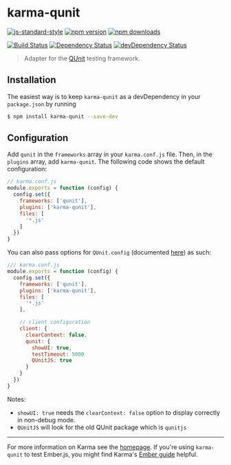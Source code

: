 # karma-qunit

[![js-standard-style](https://img.shields.io/badge/code%20style-standard-brightgreen.svg?style=flat-square)](https://github.com/karma-runner/karma-qunit)
 [![npm version](https://img.shields.io/npm/v/karma-qunit.svg?style=flat-square)](https://www.npmjs.com/package/karma-qunit) [![npm downloads](https://img.shields.io/npm/dm/karma-qunit.svg?style=flat-square)](https://www.npmjs.com/package/karma-qunit)

[![Build Status](https://img.shields.io/travis/karma-runner/karma-qunit/master.svg?style=flat-square)](https://travis-ci.org/karma-runner/karma-qunit) [![Dependency Status](https://img.shields.io/david/karma-runner/karma-qunit.svg?style=flat-square)](https://david-dm.org/karma-runner/karma-qunit) [![devDependency Status](https://img.shields.io/david/dev/karma-runner/karma-qunit.svg?style=flat-square)](https://david-dm.org/karma-runner/karma-qunit#info=devDependencies)

> Adapter for the [QUnit](http://qunitjs.com/) testing framework.

## Installation

The easiest way is to keep `karma-qunit` as a devDependency in your `package.json` by running

```bash
$ npm install karma-qunit --save-dev
```

## Configuration

Add `qunit` in the `frameworks` array in your `karma.conf.js` file. Then, in the `plugins`
array, add `karma-qunit`.
The following code shows the default configuration:

```js
// karma.conf.js
module.exports = function (config) {
  config.set({
    frameworks: ['qunit'],
    plugins: ['karma-qunit'],
    files: [
      '*.js'
    ]
  })
}
```

You can also pass options for `QUnit.config` (documented [here](https://api.qunitjs.com/config/QUnit.config)) as such:

```js
/// karma.conf.js
module.exports = function (config) {
  config.set({
    frameworks: ['qunit'],
    plugins: ['karma-qunit'],
    files: [
      '*.js'
    ],

    // client configuration
    client: {
      clearContext: false,
      qunit: {
        showUI: true,
        testTimeout: 5000
        QUnitJS: true
      }
    }
  })
}
```

Notes: 
 - `showUI: true` needs the `clearContext: false` option to display correctly in non-debug mode.
 - `QUnitJS` will look for the old QUnit package which is `qunitjs`

----

For more information on Karma see the [homepage]. If you're using `karma-qunit` to test Ember.js, you might find Karma's [Ember guide](http://karma-runner.github.io/latest/plus/emberjs.html) helpful.

[homepage]: http://karma-runner.github.com
